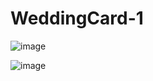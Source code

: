 # WeddingCard-1

![image](https://github.com/AdRavi89/WeddingCard-1/assets/122881309/8573bc8f-9da5-49c4-a523-d06431c21b92)

![image](https://github.com/AdRavi89/WeddingCard-1/assets/122881309/16ba7069-ffce-4496-8cfc-a309598caa08)

